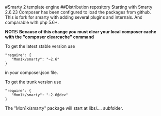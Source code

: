 #Smarty 2 template engine
##Distribution repository
Starting with Smarty 2.6.23 Composer has been configured to load the packages from github.
This is fork for smarty with adding several plugins and internals. And comparable with php 5.6+.
 
**NOTE: Because of this change you must clear your local composer cache with the "composer clearcache" command**

To get the latest stable version use

	"require": {
	   "Mon1k/smarty": "~2.6"
	}

in your composer.json file.
 
 To get the trunk version use

	"require": {
	   "Mon1k/smarty": "~2.6@dev"
	}

The "Mon1k/smarty" package will start at libs/....   subfolder.


